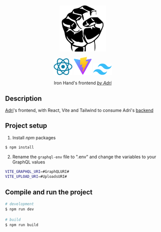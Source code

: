 <p align="center">
<a href="http://nestjs.com/" target="blank"><img src="./ironhand.svg" width="150" alt="Iron Hand Logo" /></a>
</p>
<p align="center">
  <a href="https://react.dev/" target="blank"><img src="./react.svg" width="60" alt="React Logo" /></a>
  <a href="https://vite.dev/" target="blank"><img src="./vite.svg" width="60" alt="Vite" /></a>
  <a href="https://tailwindcss.com/" target="blank"><img src="./tailwindcss.svg" width="60" alt="Tailwind Logo" /></a>
</p>
  <p align="center">Iron Hand's frontend <a href="https://adri.info" target="_blank"><i>by Adri</i></a></p>
    <p align="center">
</p>

## Description

[Adri](https://adri.info)'s frontend, with React, Vite and Tailwind to consume Adri's [backend](https://github.com/AdrianoLG/ironhand3-server)

## Project setup

1. Install <i>npm</i> packages

```bash
$ npm install
```

2. Rename the `graphql-env` file to ".env" and change the variables to your GraphQL values

```bash
VITE_GRAPHQL_URI=#GraphQLURI#
VITE_UPLOAD_URI=#UploadsURI#
```

## Compile and run the project

```bash
# development
$ npm run dev

# build
$ npm run build
```
